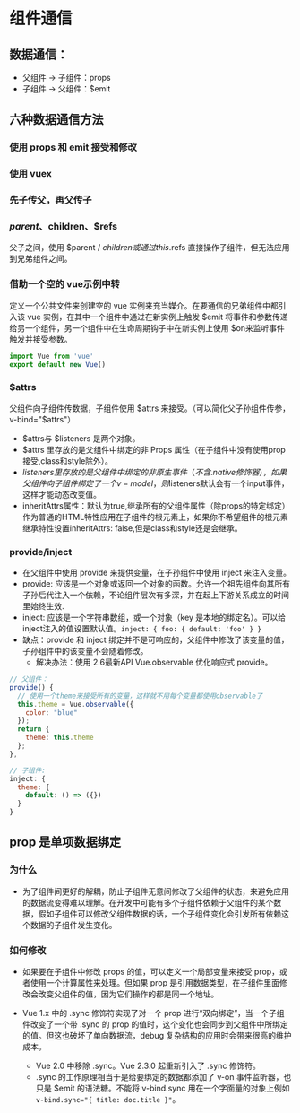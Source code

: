 # 组件通信

## 数据通信：
- 父组件 -> 子组件：props
- 子组件 -> 父组件：$emit


## 六种数据通信方法
### 使用 props 和 emit 接受和修改
### 使用 vuex
### 先子传父，再父传子
### $parent、$children、$refs

父子之间，使用 $parent / $children 或通过 this.$refs 直接操作子组件，但无法应用到兄弟组件之间。

### 借助一个空的 vue示例中转

定义一个公共文件来创建空的 vue 实例来充当媒介。在要通信的兄弟组件中都引入该 vue 实例，在其中一个组件中通过在新实例上触发 $emit 将事件和参数传递给另一个组件，另一个组件中在生命周期钩子中在新实例上使用 $on来监听事件触发并接受参数。

```js
import Vue from 'vue'
export default new Vue()
```

### $attrs

父组件向子组件传数据，子组件使用 $attrs 来接受。（可以简化父子孙组件传参，v-bind="$attrs"）
  - $attrs与 $listeners 是两个对象。
  - $attrs 里存放的是父组件中绑定的非 Props 属性（在子组件中没有使用prop接受,class和style除外）。
  - $listeners里存放的是父组件中绑定的非原生事件（不含 .native 修饰器），如果父组件向子组件绑定了一个v-model，则$listeners默认会有一个input事件，这样才能动态改变值。
  - inheritAttrs属性：默认为true,继承所有的父组件属性（除props的特定绑定）作为普通的HTML特性应用在子组件的根元素上，如果你不希望组件的根元素继承特性设置inheritAttrs: false,但是class和style还是会继承。

### provide/inject
  - 在父组件中使用 provide 来提供变量，在子孙组件中使用 inject 来注入变量。
  - provide: 应该是一个对象或返回一个对象的函数。允许一个祖先组件向其所有子孙后代注入一个依赖，不论组件层次有多深，并在起上下游关系成立的时间里始终生效.
  - inject: 应该是一个字符串数组，或一个对象（key 是本地的绑定名）。可以给inject注入的值设置默认值。`inject: { foo: { default: 'foo' } }`
  - 缺点：provide 和 inject 绑定并不是可响应的，父组件中修改了该变量的值，子孙组件中的该变量不会随着修改。
    - 解决办法：使用 2.6最新API Vue.observable 优化响应式 provide。

```js
// 父组件：
provide() {
  // 使用一个theme来接受所有的变量，这样就不用每个变量都使用observable了
  this.theme = Vue.observable({
    color: "blue"
  });
  return {
    theme: this.theme
  };
},

// 子组件:
inject: {
  theme: {
    default: () => ({})
  }
}
```

## prop 是单项数据绑定

### 为什么

- 为了组件间更好的解耦，防止子组件无意间修改了父组件的状态，来避免应用的数据流变得难以理解。在开发中可能有多个子组件依赖于父组件的某个数据，假如子组件可以修改父组件数据的话，一个子组件变化会引发所有依赖这个数据的子组件发生变化。

### 如何修改

- 如果要在子组件中修改 props 的值，可以定义一个局部变量来接受 prop，或者使用一个计算属性来处理。但如果 prop 是引用数据类型，在子组件里面修改会改变父组件的值，因为它们操作的都是同一个地址。

- Vue 1.x 中的 .sync 修饰符实现了对一个 prop 进行“双向绑定”，当一个子组件改变了一个带 .sync 的 prop 的值时，这个变化也会同步到父组件中所绑定的值。但这也破坏了单向数据流，debug 复杂结构的应用时会带来很高的维护成本。
  - Vue 2.0 中移除 .sync。Vue 2.3.0 起重新引入了 .sync 修饰符。
  - .sync 的工作原理相当于是给要绑定的数据都添加了 v-on 事件监听器，也只是 $emit 的语法糖。不能将 v-bind.sync 用在一个字面量的对象上例如 `v-bind.sync="{ title: doc.title }"`。
